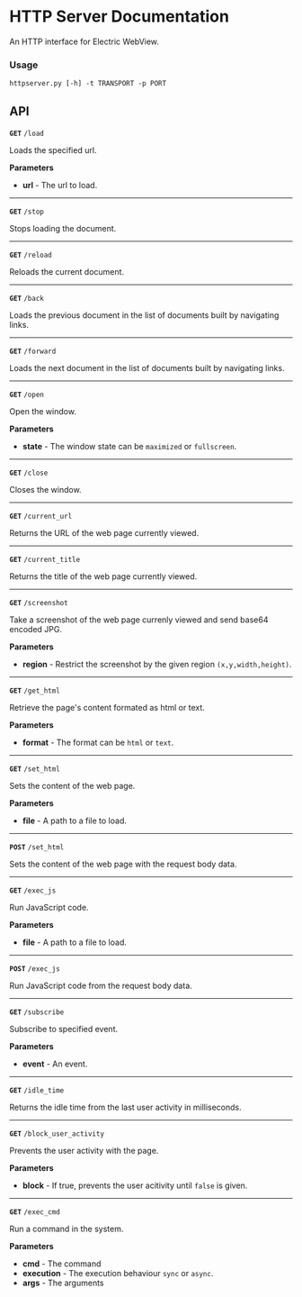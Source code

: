 # HTTP Server Documentation

An HTTP interface for Electric WebView.

### Usage

```
httpserver.py [-h] -t TRANSPORT -p PORT
```

## API

**`GET`** `/load`

Loads the specified url.

**Parameters**

* **url** - The url to load.

***

**`GET`** `/stop`

Stops loading the document.

***

**`GET`** `/reload`

Reloads the current document.

***

**`GET`** `/back`

Loads the previous document in the list of documents built by navigating links.

***

**`GET`** `/forward`

Loads the next document in the list of documents built by navigating links.

***

**`GET`** `/open`

Open the window.

**Parameters**

* **state** - The window state can be `maximized` or `fullscreen`.

***

**`GET`** `/close`

Closes the window.

***

**`GET`** `/current_url`

Returns the URL of the web page currently viewed.

***

**`GET`** `/current_title`

Returns the title of the web page currently viewed.

***

**`GET`** `/screenshot`

Take a screenshot of the web page currenly viewed and send base64 encoded JPG.

**Parameters**

* **region** -  Restrict the screenshot by the given region `(x,y,width,height)`.

***

**`GET`** `/get_html`

Retrieve the page's content formated as html or text.

**Parameters**

* **format** - The format can be `html` or `text`.

***

**`GET`** `/set_html`

Sets the content of the web page.

**Parameters**

* **file** - A path to a file to load.

***

**`POST`** `/set_html`

Sets the content of the web page with the request body data.

***

**`GET`** `/exec_js`

Run JavaScript code.

**Parameters**

* **file** - A path to a file to load.

***

**`POST`** `/exec_js`

Run JavaScript code from the request body data.

***

**`GET`** `/subscribe`

Subscribe to specified event.

**Parameters**

* **event** - An event.

***

**`GET`** `/idle_time`

Returns the idle time from the last user activity in milliseconds.

***

**`GET`** `/block_user_activity`

Prevents the user activity with the page.

**Parameters**

* **block** - If true, prevents the user acitivity until `false` is given.

***

**`GET`** `/exec_cmd`

Run a command in the system.

**Parameters**

* **cmd** - The command
* **execution** - The execution behaviour `sync` or `async`.
* **args** - The arguments

